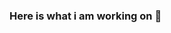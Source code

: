 ### Here is what i am working on 👋

<!--
**gaurigore/gaurigore** is a ✨ _special_ ✨ repository because its `README.md` (this file) appears on your GitHub profile.

Here are some ideas to get you started:

- 🔭 I’m currently working on ...sbmtechs
- 🌱 I’m currently learning ...flutter 
- 👯 I’m looking to collaborate on ...
- 🤔 I’m looking for help with ...flutter
- 💬 Ask me about ...
- 📫 How to reach me: ...
- 😄 Pronouns: ...she/her
- ⚡ Fun fact: ...
-->
